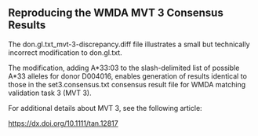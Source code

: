## Reproducing the WMDA MVT 3 Consensus Results

The don.gl.txt_mvt-3-discrepancy.diff file illustrates a small but
technically incorrect modification to don.gl.txt.

The modification, adding A\*33:03 to the slash-delimited list of
possible A\*33 alleles for donor D004016, enables generation of
results identical to those in the set3.consensus.txt consensus
result file for WMDA matching validation task 3 (MVT 3).

For additional details about MVT 3, see the following article:

https://dx.doi.org/10.1111/tan.12817

